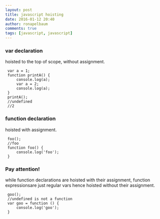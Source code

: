 ```yaml
---
layout: post
title: javascript hoisting
date: 2016-01-12 20:40
author: ronapelbaum
comments: true
tags: [javascript, javascript]
---
```

<h3>var declaration</h3>
hoisted to the top of scope, without assignment.
<pre><code> var a = 1;
 function printA() {
     console.log(a);
     var a = 2;
     console.log(a);
 }
 printA();
 //undefined
 //2
</code></pre>
<h3>function declaration</h3>
hoisted with assignment.
<pre><code> foo();
 //foo
 function foo() {
     console.log('foo');
 }
</code></pre>
<h3>Pay attention!</h3>
while function declarations are hoisted with their assignment, function expressionsare just regular vars hence hoisted without their assignment.
<pre><code> goo();
 //undefined is not a function
 var goo = function () {
     console.log('goo');
 }</code></pre>
